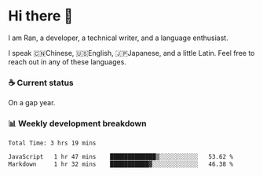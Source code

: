 # Hi there 👋

I am Ran, a developer, a technical writer, and a language enthusiast.

I speak 🇨🇳Chinese, 🇺🇸English, 🇯🇵Japanese, and a little Latin. Feel free to reach out in any of these languages.

<!-- [LinkedIn]() | [Twitter]() | [📧]() -->

### ☕ Current status

On a gap year.

### 📊 Weekly development breakdown

<!--START_SECTION:waka-->

```txt
Total Time: 3 hrs 19 mins

JavaScript   1 hr 47 mins    █████████████▒░░░░░░░░░░░   53.62 %
Markdown     1 hr 32 mins    ███████████▓░░░░░░░░░░░░░   46.38 %
```

<!--END_SECTION:waka-->
